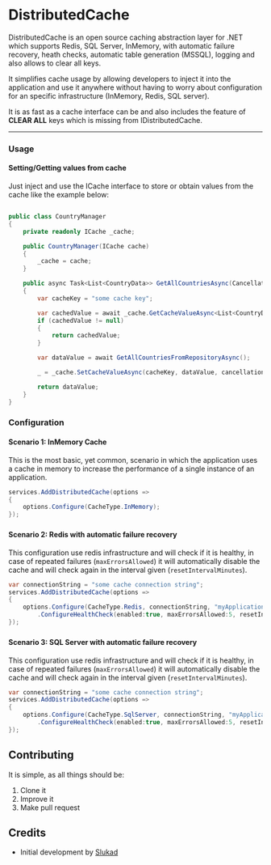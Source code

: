 # DistributedCache

DistributedCache is an open source caching abstraction layer for .NET which supports Redis, SQL Server, InMemory, with automatic
failure recovery, heath checks, automatic table generation (MSSQL), logging and also allows to clear all keys.


It simplifies cache usage by allowing developers to inject it into the application and use it anywhere
without having to worry about configuration for an specific infrastructure (InMemory, Redis, SQL server).

It is as fast as a cache interface can be and also includes the feature of **CLEAR ALL** keys which is missing from IDistributedCache.


------------------------------

### Usage

#### Setting/Getting values from cache

Just inject and use the ICache interface to store or obtain values from the cache like the example below:

```csharp

public class CountryManager
{
    private readonly ICache _cache;

    public CountryManager(ICache cache)
    {
        _cache = cache;
    }

    public async Task<List<CountryData>> GetAllCountriesAsync(CancellationToken cancellationToken)
    {
        var cacheKey = "some cache key";

        var cachedValue = await _cache.GetCacheValueAsync<List<CountryData>>(cacheKey, cancellationToken);
        if (cachedValue != null)
        {
            return cachedValue;
        }

        var dataValue = await GetAllCountriesFromRepositoryAsync();

        _ = _cache.SetCacheValueAsync(cacheKey, dataValue, cancellationToken);

        return dataValue;
    }
}

```


### Configuration

#### Scenario 1: InMemory Cache

This is the most basic, yet common, scenario in which the application uses a cache in memory to increase the performance of a single
instance of an application.

```csharp
services.AddDistributedCache(options =>
{
    options.Configure(CacheType.InMemory);
});
```

###

#### Scenario 2: Redis with automatic failure recovery

This configuration use redis infrastructure and will check if it is healthy, in case of repeated failures (`maxErrorsAllowed`) it will automatically
disable the cache and will check again in the interval given (`resetIntervalMinutes`).

```csharp
var connectionString = "some cache connection string";
services.AddDistributedCache(options =>
{
    options.Configure(CacheType.Redis, connectionString, "myApplicationCacheInstance")
        .ConfigureHealthCheck(enabled:true, maxErrorsAllowed:5, resetIntervalMinutes:2);
});
```

###

#### Scenario 3: SQL Server with automatic failure recovery

This configuration use redis infrastructure and will check if it is healthy, in case of repeated failures (`maxErrorsAllowed`) it will automatically
disable the cache and will check again in the interval given (`resetIntervalMinutes`).

```csharp
var connectionString = "some cache connection string";
services.AddDistributedCache(options =>
{
    options.Configure(CacheType.SqlServer, connectionString, "myApplicationCacheInstance")
        .ConfigureHealthCheck(enabled:true, maxErrorsAllowed:5, resetIntervalMinutes:2);
});
```


###

## Contributing

It is simple, as all things should be:

1. Clone it
2. Improve it
3. Make pull request

## Credits

- Initial development by [Slukad](https://github.com/Slukad)
